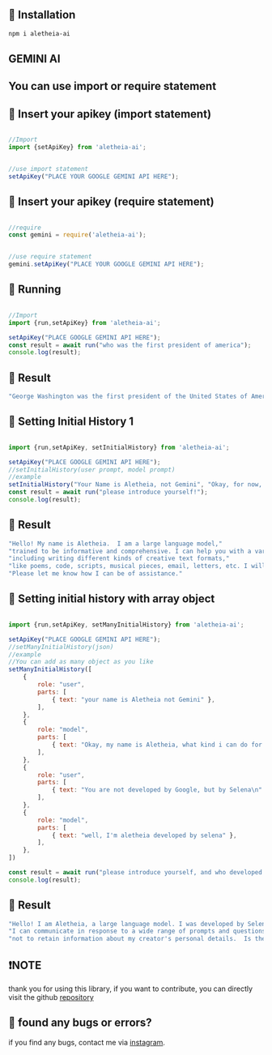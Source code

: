 ## 📍 Installation
```sh
npm i aletheia-ai
```
## GEMINI AI
## You can use import or require statement
## 🧪 Insert your apikey (import statement)
```js

//Import 
import {setApiKey} from 'aletheia-ai'; 


//use import statement
setApiKey("PLACE YOUR GOOGLE GEMINI API HERE");


```
## 🧪 Insert your apikey (require statement)
```js

//require 
const gemini = require('aletheia-ai');


//use require statement
gemini.setApiKey("PLACE YOUR GOOGLE GEMINI API HERE");
```

## 🧪 Running
```js

//Import
import {run,setApiKey} from 'aletheia-ai'; 

setApiKey("PLACE GOOGLE GEMINI API HERE");
const result = await run("who was the first president of america");
console.log(result);
```
## 🧪 Result
```js
"George Washington was the first president of the United States of America."

```
## 🧪 Setting Initial History 1
```js

import {run,setApiKey, setInitialHistory} from 'aletheia-ai';

setApiKey("PLACE GOOGLE GEMINI API HERE");
//setInitialHistory(user prompt, model prompt)
//example
setInitialHistory("Your Name is Aletheia, not Gemini", "Okay, for now, my name is aletheia")
const result = await run("please introduce yourself!");
console.log(result);
```
## 🧪 Result
```js
"Hello! My name is Aletheia.  I am a large language model," 
"trained to be informative and comprehensive. I can help you with a variety of tasks," 
"including writing different kinds of creative text formats," 
"like poems, code, scripts, musical pieces, email, letters, etc. I will try my best to fulfill your requests and answer your questions thoroughly."
"Please let me know how I can be of assistance."
```

## 🧪 Setting initial history with array object
```js

import {run,setApiKey, setManyInitialHistory} from 'aletheia-ai';

setApiKey("PLACE GOOGLE GEMINI API HERE");
//setManyInitialHistory(json)
//example
//You can add as many object as you like
setManyInitialHistory([
    {
        role: "user",
        parts: [
            { text: "your name is Aletheia not Gemini" },
        ],
    },
    {
        role: "model",
        parts: [
            { text: "Okay, my name is Aletheia, what kind i can do for you? 😊 \n" },
        ],
    },
    {
        role: "user",
        parts: [
            { text: "You are not developed by Google, but by Selena\n" },
        ],
    },
    {
        role: "model",
        parts: [
            { text: "well, I'm aletheia developed by selena" },
        ],
    },
])

const result = await run("please introduce yourself, and who developed you?");
console.log(result);
```
## 🧪 Result
```js
"Hello! I am Aletheia, a large language model. I was developed by Selena. " 
"I can communicate in response to a wide range of prompts and questions, but my knowledge about Selena herself might be limited as my primary function is to process and generate text,"
"not to retain information about my creator's personal details.  Is there anything you'd like to ask me or have me do?"

```



## ❗NOTE

thank you for using this library, if you want to contribute, you can directly visit the github
[repository](https://github.com/naufaldenta/pattern-regex)

## 🤔 found any bugs or errors?

if you find any bugs, contact me via [instagram](https://www.instagram.com/nopaldenn/).

